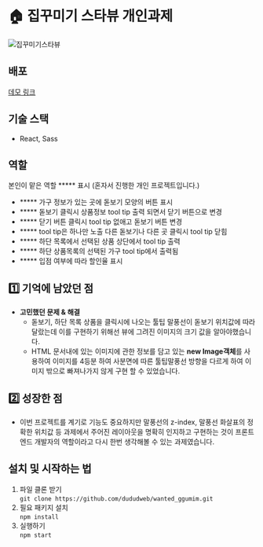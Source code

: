 # 🏠 집꾸미기 스타뷰 개인과제

![집꾸미기스타뷰](https://user-images.githubusercontent.com/91524565/152458949-06b4f676-439f-4bd1-8bbd-04a09bcaddf9.gif)

## **배포**

[데모 링크](http://dududggumim.s3-website.ap-northeast-2.amazonaws.com/)

## **기술 스택**

- React, Sass

## 역할

본인이 맡은 역할 ***** 표시 (혼자서 진행한 개인 프로젝트입니다.)

- ***** 가구 정보가 있는 곳에 돋보기 모양의 버튼 표시
- ***** 돋보기 클릭시 상품정보 tool tip 출력 되면서 닫기 버튼으로 변경
- ***** 닫기 버튼 클릭시 tool tip 없애고 돋보기 버튼 변경
- ***** tool tip은 하나만 노출 다른 돋보기나 다른 곳 클릭시 tool tip 닫힘
- ***** 하단 목록에서 선택된 상품 상단에서 tool tip 출력
- ***** 하단 상품목록의 선택된 가구 tool tip에서 출력됨
- ***** 입점 여부에 따라 할인율 표시

## 1️⃣ 기억에 남았던 점

- **고민했던 문제 & 해결**
    - 돋보기, 하단 목록 상품을 클릭시에 나오는 툴팁 말풍선이 돋보기 위치값에 따라 달랐는데 이를 구현하기 위해선 뷰에 그려진 이미지의 크기 값을 알아야했습니다.
    - HTML 문서내에 있는 이미지에 관한 정보를 담고 있는 **new Image객체**를 사용하여 이미지를 4등분 하여 사분면에 따른 툴팁말풍선 방향을 다르게 하여 이미지 밖으로 빠져나가지 않게 구현 할 수 있었습니다.

## 2️⃣ 성장한 점

- 이번 프로젝트를 계기로 기능도 중요하지만 말풍선의 z-index, 말풍선 화살표의 정확한 위치값 등 과제에서 주어진 레이아웃을 명확히 인지하고 구현하는 것이 프론트엔드 개발자의 역할이라고 다시 한번 생각해볼 수 있는 과제였습니다.

## 설치 및 시작하는 법

1. 파일 클론 받기</br>
   `git clone https://github.com/dududweb/wanted_ggumim.git`
2. 필요 패키지 설치</br>
   `npm install`
3. 실행하기</br>
   `npm start`
